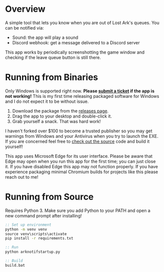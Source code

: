 # Overview
A simple tool that lets you know when you are out of Lost Ark's queues. You can be notified via:
- Sound: the app will play a sound
- Discord webhook: get a message delivered to a Discord server

This app works by periodically screenshotting the game window and checking if the leave queue button is still there.

# Running from Binaries
Only Windows is supported right now. **Please [submit a ticket](https://github.com/DaMrNelson/arknotif/issues/new) if the app is not working!** This is my first time releasing packaged software for Windows and I do not expect it to be without issue.
1. Download the package from the [releases page](https://github.com/DaMrNelson/arknotif/releases).
2. Drag the app to your desktop and double-click it.
3. Grab yourself a snack. That was hard work!

I haven't forked over $100 to become a trusted publisher so you may get warnings from Windows and your Antivirus when you try to launch the EXE. If you are concerned feel free to [check out the source](https://github.com/DaMrNelson/arknotif) code and build it yourself!

This app uses Microsoft Edge for its user interface. Please be aware that Edge may open when you run this app for the first time; you can just close it. If you have disabled Edge this app may not function properly. If you have experience packaging minimal Chromium builds for projects like this please reach out to me!

# Running from Source
Requires Python 3. Make sure you add Python to your PATH and open a new command prompt after installing!

```bat
:: Set up environment
python -m venv venv
source venv\scripts\activate
pip install -r requirements.txt

:: Run
python arknotifstartup.py

:: Build
build.bat
```
